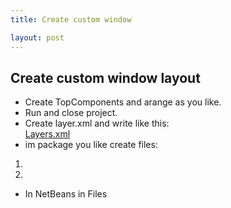 ```yaml
---
title: Create custom window

layout: post
---
```



## Create custom window layout

- Create TopComponents and arange as you like.  
- Run and close project.
- Create layer.xml and write like this:  
    [Layers.xml](https://github.com/bpodolski/CasperGIS/blob/master/Core/src/io/github/bpodolski/caspergis/layer.xml)
- im package you like create files:
1.
2. 
- In NetBeans in Files

